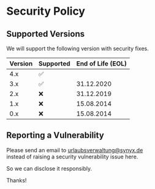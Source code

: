 # Security Policy

## Supported Versions

We will support the following version with security fixes.

| Version | Supported          | End of Life (EOL) |
| ------- | ------------------ | ----------------- |
| 4.x     | :white_check_mark: |                   |
| 3.x     | :white_check_mark: | 31.12.2020        |
| 2.x     | :x:                | 31.12.2019        |
| 1.x     | :x:                | 15.08.2014        |
| 0.x     | :x:                | 15.08.2014        |


## Reporting a Vulnerability

Please send an email to [urlaubsverwaltung@synyx.de](mailto:urlaubsverwaltung@synyx.de)  
instead of raising a security vulnerability issue here.

So we can disclose it responsibly.

Thanks!

